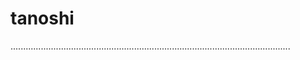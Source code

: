 # tanoshi

...............................................................................................................